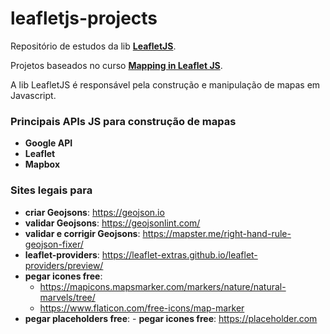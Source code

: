 # leafletjs-projects

Repositório de estudos da lib [**LeafletJS**](https://leafletjs.com/). 

Projetos baseados no curso [**Mapping in Leaflet JS**](https://www.udemy.com/course/mapping-in-leafletjs/).


A lib LeafletJS é responsável pela construção e manipulação de mapas em Javascript.


### Principais APIs JS para construção de mapas

- **Google API**
- **Leaflet**
- **Mapbox**


### Sites legais para

- **criar Geojsons**: https://geojson.io
- **validar Geojsons**: https://geojsonlint.com/
- **validar e corrigir Geojsons**: https://mapster.me/right-hand-rule-geojson-fixer/
- **leaflet-providers**: https://leaflet-extras.github.io/leaflet-providers/preview/
- **pegar icones free**: 
	- https://mapicons.mapsmarker.com/markers/nature/natural-marvels/tree/
	- https://www.flaticon.com/free-icons/map-marker
- **pegar placeholders free**: - **pegar icones free**: https://placeholder.com
